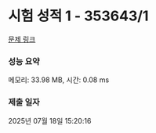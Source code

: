 # 시험 성적 1 - 353643/1 

[문제 링크](https://level.goorm.io/exam/353643/%EC%8B%9C%ED%97%98-%EC%84%B1%EC%A0%81-1/quiz/1) 

### 성능 요약

메모리: 33.98 MB, 시간: 0.08 ms

### 제출 일자

2025년 07월 18일 15:20:16

